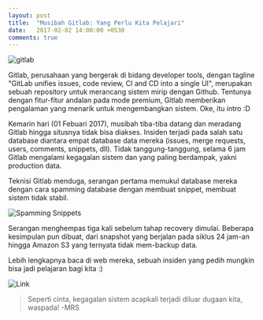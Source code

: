 ```yaml
---
layout: post
title:  "Musibah Gitlab: Yang Perlu Kita Pelajari"
date:   2017-02-02 14:00:00 +0530
comments: true
---
```

![gitlab](https://pbs.twimg.com/card_img/826584326758215680/IwSTiXlp?format=jpg&name=386x202)

Gitlab, perusahaan yang bergerak di bidang developer tools, dengan tagline "GitLab unifies issues, code review, CI and CD into a single UI", merupakan sebuah repository untuk merancang sistem mirip dengan Github. Tentunya dengan fitur-fitur andalan pada mode premium, Gitlab memberikan pengalaman yang menarik untuk mengembangkan sistem. Oke, itu intro :D

Kemarin hari (01 Febuari 2017), musibah tiba-tiba datang dan meradang Gitlab hingga situsnya tidak bisa diakses. Insiden terjadi pada salah satu database diantara empat database data mereka (issues, merge requests, users, comments, snippets, dll). Tidak tanggung-tanggung, selama 6 jam Gitlab mengalami kegagalan sistem dan yang paling berdampak, yakni production data.

Teknisi Gitlab menduga, serangan pertama memukul database mereka dengan cara spamming database dengan membuat snippet, membuat sistem tidak stabil.

![Spamming Snippets](https://about.gitlab.com/images/db_incident/snippets.png)

Serangan menghempas tiga kali sebelum tahap recovery dimulai. Beberapa kesimpulan pun dibuat, dari snapshot yang berjalan pada siklus 24 jam-an hingga Amazon S3 yang ternyata tidak mem-backup data. 

Lebih lengkapnya baca di web mereka, sebuah insiden yang pedih mungkin bisa jadi pelajaran bagi kita :)

![Link](https://about.gitlab.com/2017/02/01/gitlab-dot-com-database-incident/)

> Seperti cinta, kegagalan sistem acapkali terjadi diluar dugaan kita, waspada! -MRS
